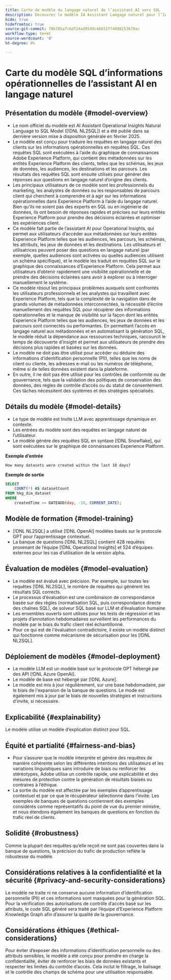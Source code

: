 ```yaml
---
title: Carte de modèle du langage naturel de l’assistant AI vers SQL
description: Découvrez le modèle IA Assistant Langage naturel pour l’IA en SQL AI .
hide: true
hidefromtoc: true
source-git-commit: 70b705a7c6df24ad9549c46832ff4898253670ac
workflow-type: tm+mt
source-wordcount: '0'
ht-degree: 0%

---
```


# Carte du modèle SQL d’informations opérationnelles de l’assistant AI en langage naturel

## Présentation du modèle {#model-overview}

* Le nom officiel du modèle est AI Assistant Operational Insights Natural Language to SQL Model ([!DNL NL2SQL]) et a été publié dans sa dernière version mise à disposition générale en février 2025.
* Le modèle est conçu pour traduire les requêtes en langage naturel des clients sur les informations opérationnelles en requêtes SQL. Ces requêtes SQL sont exécutées à l’aide du graphique de connaissances Adobe Experience Platform, qui contient des métadonnées sur les entités Experience Platform des clients, telles que les schémas, les jeux de données, les audiences, les destinations et les parcours. Les résultats des requêtes SQL sont ensuite utilisés pour générer des réponses aux questions en langage naturel d’origine des clients.
* Les principaux utilisateurs de ce modèle sont les professionnels du marketing, les analystes de données ou les responsables de parcours client qui cherchent à comprendre et à agir sur les informations opérationnelles dans Experience Platform à l’aide du langage naturel. Bien qu’ils ne soient pas des experts en SQL ou en ingénierie de données, ils ont besoin de réponses rapides et précises sur leurs entités Experience Platform pour prendre des décisions éclairées et optimiser les expériences client.
* Ce modèle fait partie de l’assistant AI pour Operational Insights, qui permet aux utilisateurs d’accéder aux métadonnées sur leurs entités Experience Platform telles que les audiences, les parcours, les schémas, les attributs, les jeux de données et les destinations. Les utilisateurs et utilisatrices peuvent poser des questions en langage naturel (par exemple, quelles audiences sont activées ou quelles audiences utilisent un schéma spécifique), et le modèle les traduit en requêtes SQL sur le graphique des connaissances d’Experience Platform. Cela permet aux utilisateurs d’obtenir rapidement une visibilité opérationnelle et de prendre des décisions éclairées sans avoir à explorer ou à interroger manuellement le système.
* Ce modèle résout les principaux problèmes auxquels sont confrontés les utilisateurs professionnels et les analystes qui travaillent avec Experience Platform, tels que la complexité de la navigation dans de grands volumes de métadonnées interconnectées, la nécessité d’écrire manuellement des requêtes SQL pour récupérer des informations opérationnelles et le manque de visibilité sur la façon dont les entités Experience Platform telles que les audiences, les jeux de données et les parcours sont connectés ou performantes. En permettant l’accès en langage naturel aux métadonnées et en automatisant la génération SQL, le modèle réduit la dépendance aux ressources techniques, raccourcit le temps de découverte d’insight et permet aux utilisateurs de prendre des décisions plus rapides et basées sur les données.
* Le modèle ne doit pas être utilisé pour accéder ou déduire des informations d’identification personnelle (PII), telles que les noms de client ou cliente, les adresses e-mail ou les numéros de téléphone, même si de telles données existent dans la plateforme.
* En outre, il ne doit pas être utilisé pour les contrôles de conformité ou de gouvernance, tels que la validation des politiques de conservation des données, des règles de contrôle d’accès ou du statut de consentement. Ces tâches nécessitent des systèmes et des stratégies spécialisés.

## Détails du modèle {#model-details}

* Le type de modèle est Invite LLM avec apprentissage dynamique en contexte.
* Les entrées du modèle sont des requêtes en langage naturel de l’utilisateur.
* Le modèle génère des requêtes SQL en syntaxe [!DNL Snowflake], qui sont exécutées sur le graphique de connaissances Experience Platform.

**Exemple d’entrée**

```console
How many datasets were created within the last 10 days?
```

**Exemple de sortie**

```SQL
SELECT
    COUNT(*) AS datasetCount 
FROM hkg_dim_dataset 
WHERE
    createdTime >= DATEADD(day, -10, CURRENT_DATE);
```

## Modèle de formation {#model-training}

* [!DNL NL2SQL] a utilisé [!DNL OpenAI] modèles basés sur le protocole GPT pour l’apprentissage contextuel.
* La banque de questions [!DNL NL2SQL] contient 428 requêtes provenant de l’équipe [!DNL Operational Insights] et 524 d’équipes externes pour les cas d’utilisation de la version alpha.

## Évaluation de modèles {#model-evaluation}

* Le modèle est évalué avec précision. Par exemple, sur toutes les requêtes [!DNL NL2SQL], le nombre de requêtes qui génèrent les résultats SQL corrects.
* Le processus d’évaluation est une combinaison de correspondance basée sur des règles (normalisation SQL, puis correspondance directe des chaînes SQL), de solveur SQL basé sur LLM et d’évaluation humaine
* Les ensembles ouverts sont utilisés pour les tests de régression et les projets d’annotation hebdomadaires surveillent les performances du modèle par le biais du trafic client réel échantillonné.
* Pour ce qui est de l&#39;évaluation contradictoire, il existe un modèle distinct qui fonctionne comme mécanisme de sécurisation pour les [!DNL NL2SQL].

## Déploiement de modèles {#model-deployment}

* Le modèle LLM est un modèle basé sur le protocole GPT hébergé par des API [!DNL Azure OpenAI].
* Le modèle de base est hébergé par [!DNL Azure].
* Le modèle est mis à jour régulièrement, sur une base hebdomadaire, par le biais de l&#39;expansion de la banque de questions. Le mode est également mis à jour par le biais de nouvelles stratégies et instructions d’invite, si nécessaire.

## Explicabilité {#explainability}

Le modèle utilise un modèle d’explication distinct pour SQL.

## Équité et partialité {#fairness-and-bias}

* Pour s’assurer que le modèle interprète et génère des requêtes de manière cohérente selon les différentes intentions des utilisateurs et les variations linguistiques sans introduire de biais ou renforcer les stéréotypes, Adobe utilise un contrôle rapide, une explicabilité et des mesures de protection contre la génération de résultats biaisés ou contraires à l’éthique.
* La sortie du modèle est affectée par les exemples d’apprentissage contextuel et par ce que le récupérateur sélectionne dans l’invite. Les exemples de banques de questions contiennent des exemples considérés comme représentatifs du point de vue du premier ministre, et nous étendons également les banques de questions en fonction du trafic réel de clients.

## Solidité {#robustness}

Comme la plupart des requêtes qu’elle reçoit ne sont pas couvertes dans la banque de questions, la précision du trafic de production reflète la robustesse du modèle.

## Considérations relatives à la confidentialité et la sécurité {#privacy-and-security-considerations}

Le modèle ne traite ni ne conserve aucune information d’identification personnelle (PII) et ces informations sont masquées pour la génération SQL. Pour la vérification des autorisations de contrôle d’accès basé sur les attributs, le code SQL généré sera traité par l’équipe d’Experience Platform Knowledge Graph afin d’assurer la qualité de la gouvernance.

## Considérations éthiques {#ethical-considerations}

Pour éviter d’exposer des informations d’identification personnelle ou des attributs sensibles, le modèle a été conçu pour prendre en charge la confidentialité, éviter de renforcer les biais de données existants et respecter les limites du contrôle d’accès. Cela inclut le filtrage, le balisage et le contrôle des champs de schéma pour une utilisation responsable.


